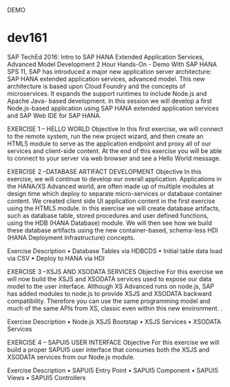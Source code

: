 DEMO

# dev161
SAP TechEd 2016: 	Intro to SAP HANA Extended Application Services, Advanced Model Development 2 Hour Hands-On - Demo
With SAP HANA SPS 11, SAP has introduced a major new application server architecture: SAP HANA extended application services, advanced model. This new architecture is based upon Cloud Foundry and the concepts of microservices. It expands the support runtimes to include Node.js and Apache Java- based development. In this session we will develop a first Node.js-based application using SAP HANA extended application services and SAP Web IDE for SAP HANA.

EXERCISE 1 – HELLO WORLD
Objective
In this first exercise, we will connect to the remote system, run the new project wizard, and then create an HTML5 module to serve as the application endpoint and proxy all of our services and client-side content. At the end of this exercise you will be able to connect to your server via web browser and see a Hello World message.

EXERCISE 2 –DATABASE ARTIFACT DEVELOPMENT
Objective
In this exercise, we will continue to develop our overall application. Applications in the HANA/XS Advanced world, are often made up of multiple modules at design time which deploy to separate micro-services or database container content. We created client side UI application content in the first exercise using the HTML5 module. In this exercise we will create database artifacts, such as database table, stored procedures and user defined functions, using the HDB (HANA Database) module. We will then see how we build these database artifacts using the new container-based, schema-less HDI (HANA Deployment Infrastructure) concepts. 

Exercise Description 
•	Database Tables via HDBCDS
•	Initial table data load via CSV
•	Deploy to HANA via HDI

EXERCISE 3 –XSJS AND XSODATA SERVICES 
Objective
For this exercise we will now build the XSJS and XSODATA services used to expose our data model to the user interface. Although XS Advanced runs on node.js, SAP has added modules to node.js to provide XSJS and XSODATA backward compatibility. Therefore you can use the same programming model and much of the same APIs from XS, classic even within this new environment. .

Exercise Description 
•	Node.js XSJS Bootstap
•	XSJS Services
•	XSODATA Services

EXERCISE 4 – SAPUI5 USER INTERFACE 
Objective
For this exercise we will build a proper SAPUI5 user interface that consumes both the XSJS and XSODATA services from our Node.js module.

Exercise Description 
•	SAPUI5 Entry Point
•	SAPUI5 Component 
•	SAPUI5 Views
•	SAPUI5 Controllers
